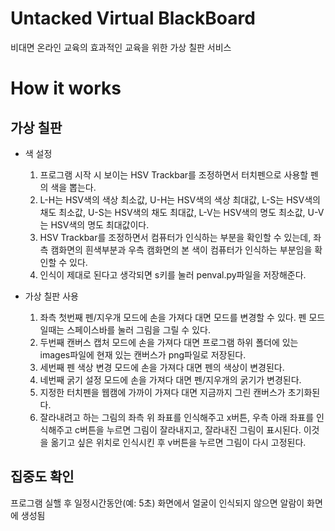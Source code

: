 # Untacked Virtual BlackBoard
비대면 온라인 교육의 효과적인 교육을 위한 가상 칠판 서비스
<br>

# How it works
## 가상 칠판  
  - 색 설정  
    1. 프로그램 시작 시 보이는 HSV Trackbar를 조정하면서 터치펜으로 사용할 펜의 색을 뽑는다.  
    2. L-H는 HSV색의 색상 최소값, U-H는 HSV색의 색상 최대값, L-S는 HSV색의 채도 최소값, U-S는 HSV색의 채도 최대값, L-V는 HSV색의 명도 최소값, U-V는 HSV색의 명도 최대값이다.  
    3. HSV Trackbar를 조정하면서 컴퓨터가 인식하는 부분을 확인할 수 있는데, 좌측 캠화면의 흰색부분과 우측 캠화면의 본 색이 컴퓨터가 인식하는 부분임을 확인할 수 있다.  
    4. 인식이 제대로 된다고 생각되면 s키를 눌러 penval.py파일을 저장해준다.  
    
  - 가상 칠판 사용  
    1. 좌측 첫번째 펜/지우개 모드에 손을 가져다 대면 모드를 변경할 수 있다. 펜 모드일때는 스페이스바를 눌러 그림을 그릴 수 있다.    
    2. 두번째 캔버스 캡처 모드에 손을 가져다 대면 프로그램 하위 폴더에 있는 images파일에 현재 있는 캔버스가 png파일로 저장된다.  
    3. 세번째 펜 색상 변경 모드에 손을 가져다 대면 펜의 색상이 변경된다.  
    4. 네번째 굵기 설정 모드에 손을 가져다 대면 펜/지우개의 굵기가 변경된다.  
    5. 지정한 터치펜을 웹캠에 가까이 가져다 대면 지금까지 그린 캔버스가 초기화된다.  
    6. 잘라내려고 하는 그림의 좌측 위 좌표를 인식해주고 x버튼, 우측 아래 좌표를 인식해주고 c버튼을 누르면 그림이 잘라내지고, 잘라내진 그림이 표시된다. 이것을 옮기고 싶은 위치로 인식시킨 후 v버튼을 누르면 그림이 다시 고정된다.  

## 집중도 확인  
  프로그램 실핼 후 일정시간동안(예: 5초) 화면에서 얼굴이 인식되지 않으면 알람이 화면에 생성됨  
